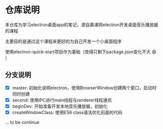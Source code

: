 # 仓库说明
本仓库为学习electron桌面app的笔记，源自慕课网electron开发桌面音乐播放器的课程

主要目的是通过这个课程来更好的为自己开发一个小桌面程序

使用electron-quick-start项目作为基础（改得只剩下package.json变化不大 :smile: ）

## 分支说明
- [x] master: 初始化说明electron，使用BrowserWindow创建两个窗口，启动时同时创建
- [x] second: 使用IPC进行main线程与renderer线程通讯
- [x] beginDev: 开始准备开发本地音乐播放器，初始化
- [x] createWindowClass: 使用ES6 class语法优化前面的代码

... to be continue

